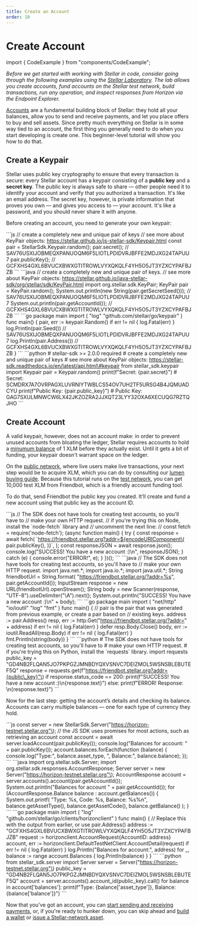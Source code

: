 ```yaml
---
title: Create an Account
order: 10
---
```


# Create Account

import { CodeExample } from "components/CodeExample";

_Before we get started with working with Stellar in code, consider going through the following examples using the_ [_Stellar Laboratory_](https://www.stellar.org/laboratory/)_. The lab allows you create accounts, fund accounts on the Stellar test network, build transactions, run any operation, and inspect responses from Horizon via the Endpoint Explorer._

[Accounts](../glossary/accounts.md) are a fundamental building block of Stellar: they hold all your balances, allow you to send and receive payments, and let you place offers to buy and sell assets. Since pretty much everything on Stellar is in some way tied to an account, the first thing you generally need to do when you start developing is create one. This beginner-level tutorial will show you how to do that.

## Create a Keypair

Stellar uses public key cryptography to ensure that every transaction is secure: every Stellar account has a keypair consisting of a **public key** and a **secret key**. The public key is always safe to share — other people need it to identify your account and verify that you authorized a transaction. It's like an email address. The secret key, however, is private information that proves you own — and gives you access to — your account. It's like a password, and you should never share it with anyone.

Before creating an account, you need to generate your own keypair:

 \`\`\`js // create a completely new and unique pair of keys // see more about KeyPair objects: https://stellar.github.io/js-stellar-sdk/Keypair.html const pair = StellarSdk.Keypair.random\(\); pair.secret\(\); // SAV76USXIJOBMEQXPANUOQM6F5LIOTLPDIDVRJBFFE2MDJXG24TAPUU7 pair.publicKey\(\); // GCFXHS4GXL6BVUCXBWXGTITROWLVYXQKQLF4YH5O5JT3YZXCYPAFBJZB \`\`\` \`\`\`java // create a completely new and unique pair of keys. // see more about KeyPair objects: https://stellar.github.io/java-stellar-sdk/org/stellar/sdk/KeyPair.html import org.stellar.sdk.KeyPair; KeyPair pair = KeyPair.random\(\); System.out.println\(new String\(pair.getSecretSeed\(\)\)\); // SAV76USXIJOBMEQXPANUOQM6F5LIOTLPDIDVRJBFFE2MDJXG24TAPUU7 System.out.println\(pair.getAccountId\(\)\); // GCFXHS4GXL6BVUCXBWXGTITROWLVYXQKQLF4YH5O5JT3YZXCYPAFBJZB \`\`\` \`\`\`go package main import \( "log" "github.com/stellar/go/keypair" \) func main\(\) { pair, err := keypair.Random\(\) if err != nil { log.Fatal\(err\) } log.Println\(pair.Seed\(\)\) // SAV76USXIJOBMEQXPANUOQM6F5LIOTLPDIDVRJBFFE2MDJXG24TAPUU7 log.Println\(pair.Address\(\)\) // GCFXHS4GXL6BVUCXBWXGTITROWLVYXQKQLF4YH5O5JT3YZXCYPAFBJZB } \`\`\` \`\`\`python \# stellar-sdk &gt;= 2.0.0 required \# create a completely new and unique pair of keys \# see more about KeyPair objects: https://stellar-sdk.readthedocs.io/en/latest/api.html\#keypair from stellar\_sdk.keypair import Keypair pair = Keypair.random\(\) print\(f"Secret: {pair.secret}"\) \# Secret: SCMDRX7A7OVRPAGXLUVRNIYTWBLCS54OV7UH2TF5URSG4B4JQMUADCYU print\(f"Public Key: {pair.public\_key}"\) \# Public Key: GAG7SXULMNWCW6LX42JKZOZRA2JJXQT23LYY32OXA6XECUQG7RZTQJHO \`\`\`

## Create Account

A valid keypair, however, does not an account make: in order to prevent unused accounts from bloating the ledger, Stellar requires accounts to hold a [minumum balance](../glossary/minimum-balance.md) of 1 XLM before they actually exist. Until it gets a bit of funding, your keypair doesn't warrant space on the ledger.

On the [public network](../glossary/network-passphrase.md), where live users make live transactions, your next step would be to acquire XLM, which you can do by consulting our [lumen buying guide](https://www.stellar.org/lumens/exchanges). Because this tutorial runs on the [test network](../glossary/testnet.md), you can get 10,000 test XLM from Friendbot, which is a friendly account funding tool.

To do that, send Friendbot the public key you created. It’ll create and fund a new account using that public key as the account ID.

 \`\`\`js // The SDK does not have tools for creating test accounts, so you'll have to // make your own HTTP request. // if you're trying this on Node, install the \`node-fetch\` library and // uncomment the next line: // const fetch = require\('node-fetch'\); \(async function main\(\) { try { const response = await fetch\( \`https://friendbot.stellar.org?addr=${encodeURIComponent\( pair.publicKey\(\), \)}\`, \); const responseJSON = await response.json\(\); console.log\("SUCCESS! You have a new account :\)\n", responseJSON\); } catch \(e\) { console.error\("ERROR!", e\); } }\)\(\); \`\`\` \`\`\`java // The SDK does not have tools for creating test accounts, so you'll have to // make your own HTTP request. import java.net.\*; import java.io.\*; import java.util.\*; String friendbotUrl = String.format\( "https://friendbot.stellar.org/?addr=%s", pair.getAccountId\(\)\); InputStream response = new URL\(friendbotUrl\).openStream\(\); String body = new Scanner\(response, "UTF-8"\).useDelimiter\("\\A"\).next\(\); System.out.println\("SUCCESS! You have a new account :\)\n" + body\); \`\`\` \`\`\`go package main import \( "net/http" "io/ioutil" "log" "fmt" \) func main\(\) { // pair is the pair that was generated from previous example, or create a pair based on // existing keys. address := pair.Address\(\) resp, err := http.Get\("https://friendbot.stellar.org/?addr=" + address\) if err != nil { log.Fatal\(err\) } defer resp.Body.Close\(\) body, err := ioutil.ReadAll\(resp.Body\) if err != nil { log.Fatal\(err\) } fmt.Println\(string\(body\)\) } \`\`\` \`\`\`python \# The SDK does not have tools for creating test accounts, so you'll have to \# make your own HTTP request. \# if you're trying this on Python, install the \`requests\` library. import requests public\_key = "GD4NB2FLQAN5JO7PKPGZJMNBDYQXVSNVC7DEIZMOL5WSNSBLEBUTEF5Q" response = requests.get\(f"https://friendbot.stellar.org?addr={public\_key}"\) if response.status\_code == 200: print\(f"SUCCESS! You have a new account :\)\n{response.text}"\) else: print\(f"ERROR! Response: \n{response.text}"\) \`\`\`

Now for the last step: getting the account’s details and checking its balance. Accounts can carry multiple balances — one for each type of currency they hold.

 \`\`\`js const server = new StellarSdk.Server\("https://horizon-testnet.stellar.org"\); // the JS SDK uses promises for most actions, such as retrieving an account const account = await server.loadAccount\(pair.publicKey\(\)\); console.log\("Balances for account: " + pair.publicKey\(\)\); account.balances.forEach\(function \(balance\) { console.log\("Type:", balance.asset\_type, ", Balance:", balance.balance\); }\); \`\`\` \`\`\`java import org.stellar.sdk.Server; import org.stellar.sdk.responses.AccountResponse; Server server = new Server\("https://horizon-testnet.stellar.org"\); AccountResponse account = server.accounts\(\).account\(pair.getAccountId\(\)\); System.out.println\("Balances for account " + pair.getAccountId\(\)\); for \(AccountResponse.Balance balance : account.getBalances\(\)\) { System.out.printf\( "Type: %s, Code: %s, Balance: %s%n", balance.getAssetType\(\), balance.getAssetCode\(\), balance.getBalance\(\) \); } \`\`\` \`\`\`go package main import \( "log" "github.com/stellar/go/clients/horizonclient" \) func main\(\) { // Replace this with the output from earlier, or use pair.Address\(\) address := "GCFXHS4GXL6BVUCXBWXGTITROWLVYXQKQLF4YH5O5JT3YZXCYPAFBJZB" request := horizonclient.AccountRequest{AccountID: address} account, err := horizonclient.DefaultTestNetClient.AccountDetail\(request\) if err != nil { log.Fatal\(err\) } log.Println\("Balances for account:", address\) for \_, balance := range account.Balances { log.Println\(balance\) } } \`\`\` \`\`\`python from stellar\_sdk.server import Server server = Server\("https://horizon-testnet.stellar.org"\) public\_key = "GD4NB2FLQAN5JO7PKPGZJMNBDYQXVSNVC7DEIZMOL5WSNSBLEBUTEF5Q" account = server.accounts\(\).account\_id\(public\_key\).call\(\) for balance in account\['balances'\]: print\(f"Type: {balance\['asset\_type'\]}, Balance: {balance\['balance'\]}"\) \`\`\`

Now that you’ve got an account, you can [start sending and receiving payments](send-and-receive-payments.md), or, if you're ready to hunker down, you can skip ahead and [build a wallet](../building-apps/index.md) or [issue a Stellar-network asset](../issuing-assets/index.md).

